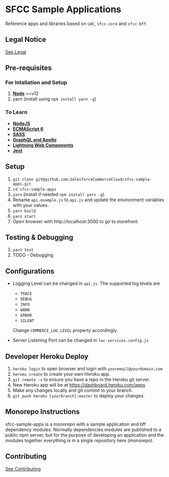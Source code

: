 # SFCC Sample Applications

Reference apps and libraries based on `LWC`, `sfcc-core` and `sfcc-bff`.

## Legal Notice

[See Legal](LEGAL.md)

## Pre-requisites

### For Intallation and Setup
1) **[Node](https://nodejs.org/en/download/)** >=v12
2) yarn (install using `npm install yarn -g`)

### To Learn
* **[NodeJS](https://nodejs.org/en/docs/)**
* **[ECMAScript 6](http://www.ecma-international.org/ecma-262/6.0/)**
* **[SASS](https://sass-lang.com/guide)**
* **[GraphQL and Apollo](https://www.apollographql.com/docs/tutorial/introduction/)**
* **[Lightning Web Components](https://developer.salesforce.com/docs/component-library/documentation/lwc)**
* **[Jest](https://jestjs.io/docs/en/getting-started)**

## Setup
1) `git clone git@github.com:SalesforceCommerceCloud/sfcc-sample-apps.git`
2) `cd sfcc-sample-apps`
3) `yarn` (install if needed `npm install yarn -g`)
4) Rename `api.example.js` to `api.js` and update the environment variables with your values.
5) `yarn build`
6) `yarn start`
7) Open browser with http://localhost:3000 to go to storefront.

## Testing & Debugging
1) `yarn test`
2) TODO - Debugging

## Configurations
* Logging Level can be changed in `api.js`. The supported log levels are

    * `TRACE`
    * `DEBUG`
    * `INFO`
    * `WARN`
    * `ERROR`
    * `SILENT`

    Change `COMMERCE_LOG_LEVEL` property accordingly.
* Server Listening Port can be changed in `lwc-services.config.js`

## Developer Heroku Deploy
1) `heroku login` to open browser and login with `youremail@yourdomain.com`
2) `heroku create` to create your own Heroku app.
3) `git remote -v` to ensure you have a repo in the Heroku git server. 
3) New Heroku app will be at https://dashboard.heroku.com/apps
4) Make any changes locally and git commit to your branch.
5) `git push heroku [yourbranch]:master` to deploy your changes.

## Monorepo Instructions

sfcc-sample-apps is a monorepo with a sample application and bff dependency modules. Normally dependencies modules are published to a public npm server, but for the purpose of developing an application and the modules together everything is in a single repository here (monorepo).

## Contributing

[See Contributing](CONTRIBUTING.md)
